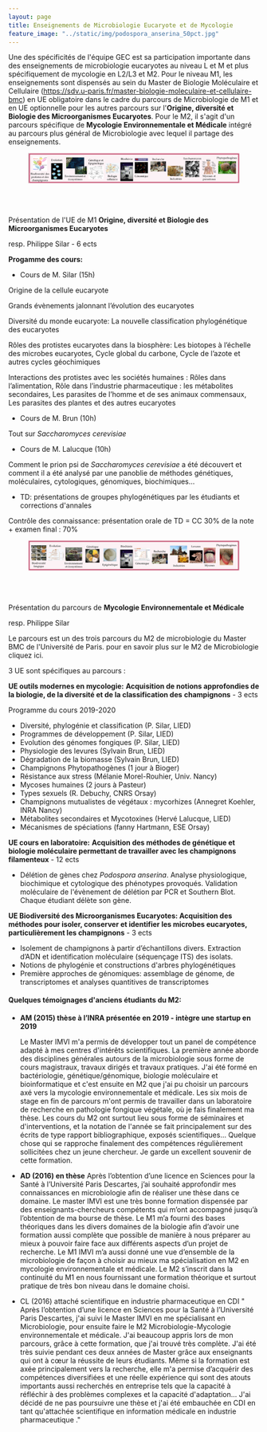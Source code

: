```yaml
---
layout: page
title: Enseignements de Microbiologie Eucaryote et de Mycologie
feature_image: "../static/img/podospora_anserina_50pct.jpg"
---
```


Une des spécificités de l'équipe GEC est sa participation importante dans des enseignements de microbiologie eucaryotes au niveau L et M et plus spécifiquement de mycologie en L2/L3 et M2. Pour le niveau M1, les enseignements sont dispensés au sein du Master de Biologie Moléculaire et Cellulaire (https://sdv.u-paris.fr/master-biologie-moleculaire-et-cellulaire-bmc) en UE obligatoire dans le cadre du parcours de Microbiologie de M1 et en UE optionnelle pour les autres parcours sur l'**Origine, diversité et Biologie des Microorganismes Eucaryotes**. Pour le M2, il s'agit d'un parcours spécifique de **Mycologie  Environnementale et Médicale** intégré au parcours plus général de Microbiologie avec lequel il partage des enseignements.



<figure><img src="docs/Image1.png"><figcaption></figcaption></figure><br><br>

Présentation de l'UE de M1 **Origine, diversité et Biologie des Microorganismes Eucaryotes**

resp. Philippe Silar - 6 ects



**Progamme des cours:**

- Cours de M. Silar (15h)

Origine de la cellule eucaryote

Grands évènements jalonnant l’évolution des eucaryotes

Diversité du monde eucaryote: La nouvelle classification phylogénétique des eucaryotes

Rôles des protistes eucaryotes dans la biosphère: Les biotopes à l’échelle des microbes eucaryotes, Cycle global du carbone, Cycle de l’azote et autres cycles géochimiques

Interactions des protistes avec les sociétés humaines : Rôles dans l’alimentation, Rôle dans l’industrie pharmaceutique : les métabolites secondaires, Les parasites de l’homme et de ses animaux commensaux, Les parasites des plantes et des autres eucaryotes

- Cours de M. Brun (10h)

Tout sur *Saccharomyces cerevisiae*

- Cours de M. Lalucque (10h)

Comment le prion psi de *Saccharomyces cerevisiae* a été découvert et comment il a été analysé par une panoblie de méthodes génétiques, moléculaires, cytologiques, génomiques, biochimiques...

- TD: présentations de groupes phylogénétiques par les étudiants et corrections d'annales 

  

Contrôle des connaissance:  présentation orale de TD = CC 30% de la note + examen final : 70%







<figure><img src="docs/Image2.png"><figcaption></figcaption></figure><br><br>

Présentation du parcours de **Mycologie  Environnementale et Médicale**

resp. Philippe Silar



Le parcours est un des trois parcours du M2 de microbiologie du Master BMC de l'Université de Paris. pour en savoir plus sur le M2 de Microbiologie cliquez ici.



3 UE sont spécifiques au parcours :

**UE outils modernes en mycologie:** **Acquisition de notions approfondies de la biologie, de la diversité et de la classification des** **champignons** - 3 ects

Programme du cours 2019-2020

- Diversité, phylogénie et classification (P. Silar, LIED) 
- Programmes de développement (P. Silar, LIED) 
- Evolution des génomes fongiques (P. Silar, LIED)  
- Physiologie des levures (Sylvain Brun, LIED) 
- Dégradation de la biomasse (Sylvain Brun, LIED) 
- Champignons Phytopathogènes (1 jour à Bioger)
- Résistance aux stress (Mélanie Morel-Rouhier, Univ. Nancy)
- Mycoses humaines (2 jours à Pasteur)
- Types sexuels (R. Debuchy, CNRS Orsay)
- Champignons mutualistes de végétaux : mycorhizes (Annegret Koehler, INRA Nancy) 
- Métabolites secondaires et Mycotoxines (Hervé Lalucque, LIED) 
- Mécanismes de spéciations (fanny Hartmann, ESE Orsay)



**UE cours en laboratoire:** **Acquisition des méthodes de génétique et biologie moléculaire permettant de travailler avec les champignons** **filamenteux** - 12 ects

- Délétion de gènes chez *Podospora anserina*. Analyse physiologique, biochimique et cytologique des phénotypes provoqués. Validation moléculaire de l'évènement de délétion par PCR et Southern Blot. Chaque étudiant délète son gène.

  

**UE Biodiversité des Microorganismes Eucaryotes: Acquisition des méthodes pour isoler, conserver et identifier les microbes eucaryotes, particulièrement les champignons** - 3 ects

- Isolement de champignons à partir d’échantillons divers. Extraction d’ADN et identification moléculaire (séquençage ITS) des isolats. 
- Notions de phylogénie et constructions d'arbres phylogénétiques
- Première approches de génomiques: assemblage de génome, de transcriptomes et analyses quantitives de transcriptomes



#### Quelques témoignages d'anciens étudiants du M2:

- **AM (2015)  thèse à l’INRA présentée en 2019 - intègre une startup en 2019**

  Le Master IMVI m'a permis de développer tout un panel de compétence adapté à mes centres d'intérêts scientifiques. La première année aborde des disciplines générales autours de la microbiologie sous forme de cours magistraux, travaux dirigés et travaux pratiques. J'ai été formé en bactériologie, génétique/génomique, biologie moléculaire et bioinformatique et c'est ensuite en M2 que j'ai pu choisir un parcours axé vers la mycologie environnementale et médicale. Les six mois de stage en fin de parcours m'ont permis de travailler dans un laboratoire de recherche en pathologie fongique végétale, où je fais finalement ma thèse. Les cours du M2 ont surtout lieu sous forme de séminaires et d'interventions, et la notation de l'année se fait principalement sur des écrits de type rapport bibliographique, exposés scientifiques... Quelque chose qui se rapproche finalement des compétences régulièrement sollicitées chez un jeune chercheur. Je garde un excellent souvenir de cette formation.

- **AD (2016) en thèse**
  Après l’obtention d’une licence en Sciences pour la Santé à l’Université Paris Descartes, j’ai souhaité approfondir mes connaissances en microbiologie afin de réaliser une thèse dans ce domaine. Le master IMVI est une très bonne formation dispensée par des enseignants-chercheurs compétents qui m’ont accompagné jusqu’à l’obtention de ma bourse de thèse. Le M1 m’a fourni des bases théoriques dans les divers domaines de la biologie afin d’avoir une formation aussi complète que possible de manière à nous préparer au mieux à pouvoir faire face aux différents aspects d’un projet de recherche. Le M1 IMVI m’a aussi donné une vue d’ensemble de la microbiologie de façon à choisir au mieux ma spécialisation en M2 en mycologie environnementale et médicale. Le M2 s’inscrit dans la continuité du M1 en nous fournissant une formation théorique et surtout pratique de très bon niveau dans le domaine choisi.

- CL (2016) attaché scientifique en industrie pharmaceutique en CDI
  " Après l’obtention d’une licence en Sciences pour la Santé à l’Université Paris Descartes, j'ai suivi le Master IMVI en me spécialisant en Microbiologie, pour ensuite faire le M2 Microbiologie-Mycologie environnementale et médicale. J'ai beaucoup appris lors de mon parcours, grâce à cette formation, que j'ai trouvé très complète. J'ai été très suivie pendant ces deux années de Master grâce aux enseignants qui ont à cœur la réussite de leurs étudiants. Même si la formation est axée principalement vers la recherche, elle m'a permise d’acquérir des compétences diversifiées et une réelle expérience qui sont des atouts importants aussi recherchés en entreprise tels que la capacité à réfléchir à des problèmes complexes et la capacité d'adaptation... J'ai décidé de ne pas poursuivre une thèse et j'ai été embauchée en CDI en tant qu'attachée scientifique en information médicale en industrie pharmaceutique ." 
